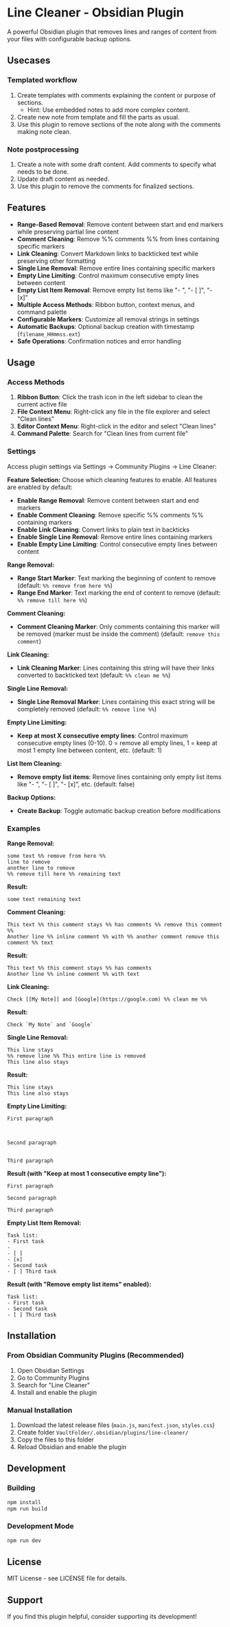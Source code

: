 # Line Cleaner - Obsidian Plugin

A powerful Obsidian plugin that removes lines and ranges of content from your files with configurable backup options.

## Usecases

### Templated workflow

1. Create templates with comments explaining the content or purpose of sections.
    - Hint: Use embedded notes to add more complex content.
2. Create new note from template and fill the parts as usual.
3. Use this plugin to remove sections of the note along with the comments making note clean.

### Note postprocessing

1. Create a note with some draft content. Add comments to specify what needs to be done.
2. Update draft content as needed.
3. Use this plugin to remove the comments for finalized sections.

## Features

- **Range-Based Removal**: Remove content between start and end markers while preserving partial line content
- **Comment Cleaning**: Remove %% comments %% from lines containing specific markers
- **Link Cleaning**: Convert Markdown links to backticked text while preserving other formatting
- **Single Line Removal**: Remove entire lines containing specific markers
- **Empty Line Limiting**: Control maximum consecutive empty lines between content
- **Empty List Item Removal**: Remove empty list items like "- ", "- [ ]", "- [x]"
- **Multiple Access Methods**: Ribbon button, context menus, and command palette
- **Configurable Markers**: Customize all removal strings in settings
- **Automatic Backups**: Optional backup creation with timestamp (`filename_HHmmss.ext`)
- **Safe Operations**: Confirmation notices and error handling

## Usage

### Access Methods
1. **Ribbon Button**: Click the trash icon in the left sidebar to clean the current active file
2. **File Context Menu**: Right-click any file in the file explorer and select "Clean lines"
3. **Editor Context Menu**: Right-click in the editor and select "Clean lines"
4. **Command Palette**: Search for "Clean lines from current file"

### Settings
Access plugin settings via Settings → Community Plugins → Line Cleaner:

**Feature Selection:**
Choose which cleaning features to enable. All features are enabled by default:
- **Enable Range Removal**: Remove content between start and end markers
- **Enable Comment Cleaning**: Remove specific %% comments %% containing markers  
- **Enable Link Cleaning**: Convert links to plain text in backticks
- **Enable Single Line Removal**: Remove entire lines containing markers
- **Enable Empty Line Limiting**: Control consecutive empty lines between content

**Range Removal:**
- **Range Start Marker**: Text marking the beginning of content to remove (default: `%% remove from here %%`)
- **Range End Marker**: Text marking the end of content to remove (default: `%% remove till here %%`)

**Comment Cleaning:**
- **Comment Cleaning Marker**: Only comments containing this marker will be removed (marker must be inside the comment) (default: `remove this comment`)

**Link Cleaning:**
- **Link Cleaning Marker**: Lines containing this string will have their links converted to backticked text (default: `%% clean me %%`)

**Single Line Removal:**
- **Single Line Removal Marker**: Lines containing this exact string will be completely removed (default: `%% remove line %%`)

**Empty Line Limiting:**
- **Keep at most X consecutive empty lines**: Control maximum consecutive empty lines (0-10). 0 = remove all empty lines, 1 = keep at most 1 empty line between content, etc. (default: 1)

**List Item Cleaning:**
- **Remove empty list items**: Remove lines containing only empty list items like "- ", "- [ ]", "- [x]", etc. (default: false)

**Backup Options:**
- **Create Backup**: Toggle automatic backup creation before modifications

### Examples

**Range Removal:**
```
some text %% remove from here %%
line to remove
another line to remove
%% remove till here %% remaining text
```
**Result:**
```
some text remaining text
```

**Comment Cleaning:**
```
This text %% this comment stays %% has comments %% remove this comment %%
Another line %% inline comment %% with %% another comment remove this comment %% text
```
**Result:**
```
This text %% this comment stays %% has comments
Another line %% inline comment %% with text
```

**Link Cleaning:**
```
Check [[My Note]] and [Google](https://google.com) %% clean me %%
```
**Result:**
```
Check `My Note` and `Google`
```

**Single Line Removal:**
```
This line stays
%% remove line %% This entire line is removed
This line also stays
```
**Result:**
```
This line stays
This line also stays
```

**Empty Line Limiting:**
```
First paragraph



Second paragraph


Third paragraph
```
**Result (with "Keep at most 1 consecutive empty line"):**
```
First paragraph

Second paragraph

Third paragraph
```

**Empty List Item Removal:**
```
Task list:
- First task
- 
- [ ]
- [x]
- Second task
- [ ] Third task
```
**Result (with "Remove empty list items" enabled):**
```
Task list:
- First task
- Second task
- [ ] Third task
```

## Installation

### From Obsidian Community Plugins (Recommended)
1. Open Obsidian Settings
2. Go to Community Plugins
3. Search for "Line Cleaner"
4. Install and enable the plugin

### Manual Installation
1. Download the latest release files (`main.js`, `manifest.json`, `styles.css`)
2. Create folder `VaultFolder/.obsidian/plugins/line-cleaner/`
3. Copy the files to this folder
4. Reload Obsidian and enable the plugin

## Development

### Building
```bash
npm install
npm run build
```

### Development Mode
```bash
npm run dev
```

## License

MIT License - see LICENSE file for details.

## Support

If you find this plugin helpful, consider supporting its development!
